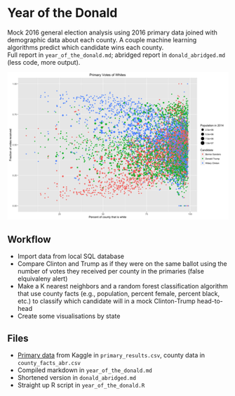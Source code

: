 # Year of the Donald
Mock 2016 general election analysis using 2016 primary data joined with demographic data about each county. A couple machine learning algorithms predict which candidate wins each county.  
Full report in `year_of_the_donald.md`; abridged report in `donald_abridged.md` (less code, more output).

![white_plot](./donald_abridged_files/figure-html/white_plot-1.png)

## Workflow
* Import data from local SQL database
* Compare Clinton and Trump as if they were on the same ballot using the number of votes they received per county in the primaries (false elquivaleny alert)
* Make a K nearest neighbors and a random forest classification algorithm that use county facts (e.g., population, percent female, percent black, etc.) to classify which candidate will  in a mock Clinton-Trump head-to-head
* Create some visualisations by state  

## Files
* [Primary data](https://www.kaggle.com/benhamner/2016-us-election) from Kaggle in `primary_results.csv`, county data in `county_facts_abr.csv`  
* Compiled markdown in `year_of_the_donald.md`
* Shortened version in `donald_abridged.md`
* Straight up R script in `year_of_the_donald.R`


